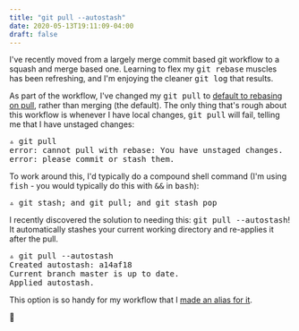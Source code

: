 ```yaml
---
title: "git pull --autostash"
date: 2020-05-13T19:11:09-04:00
draft: false
---
```

I've recently moved from a largely merge commit based git workflow to a squash and merge based one.
Learning to flex my <kbd>git rebase</kbd> muscles has been refreshing, and I'm enjoying the cleaner <kbd>git log</kbd> that results.

As part of the workflow, I've changed my <kbd>git pull</kbd> to [default to rebasing on pull](https://github.com/svanburen/dotfiles/commit/de0f57867ba3270212c02884ec1053e64158fa1b), rather than merging (the default).
The only thing that's rough about this workflow is whenever I have local changes, <kbd>git pull</kbd> will fail, telling me that I have unstaged changes:

<pre>
▵ <kbd>git pull</kbd>
<samp>error: cannot pull with rebase: You have unstaged changes.
error: please commit or stash them.</samp>
</pre>

To work around this, I'd typically do a compound shell command (I'm using <kbd>fish</kbd> - you would typically do this with <kbd>&&</kbd> in <kbd>bash</kbd>):

<pre>
▵ <kbd>git stash; and git pull; and git stash pop</kbd>
</pre>

I recently discovered the solution to needing this: <kbd>git pull -\-autostash</kbd>!
It automatically stashes your current working directory and re-applies it after the pull.

<pre>
▵ <kbd>git pull --autostash</kbd>
<samp>Created autostash: a14af18
Current branch master is up to date.
Applied autostash.</samp>
</pre>

This option is so handy for my workflow that I [made an alias for it](https://github.com/svanburen/dotfiles/commit/297733).

🥳
